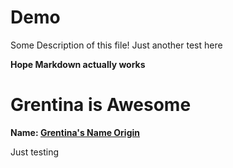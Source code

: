 # Demo 

Some Description of this file!
Just another test here

<b>Hope Markdown actually works</b>

# Grentina is Awesome
<b>Name: <a href ="www.cnn.com"> Grentina's Name Origin <a/></b>

Just testing 